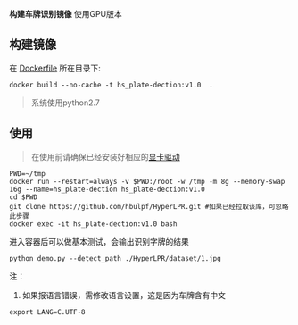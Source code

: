 ﻿**构建车牌识别镜像** 使用GPU版本

## 构建镜像
在 [Dockerfile](./Dockerfile) 所在目录下:  
```
docker build --no-cache -t hs_plate-dection:v1.0  .
```
> 系统使用python2.7

## 使用
> 在使用前请确保已经安装好相应的[显卡驱动](https://github.com/NVIDIA/nvidia-docker/wiki/Installation-(version-2.0)#prerequisites)
```
PWD=~/tmp
docker run --restart=always -v $PWD:/root -w /tmp -m 8g --memory-swap 16g --name=hs_plate-dection hs_plate-dection:v1.0
cd $PWD
git clone https://github.com/hbulpf/HyperLPR.git #如果已经拉取该库，可忽略此步骤
docker exec -it hs_plate-dection:v1.0 bash
```

进入容器后可以做基本测试，会输出识别字牌的结果
```
python demo.py --detect_path ./HyperLPR/dataset/1.jpg
```

注：
1. 如果报语言错误，需修改语言设置，这是因为车牌含有中文
```
export LANG=C.UTF-8
```